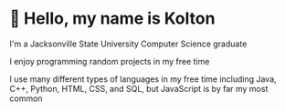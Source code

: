 # 👋 Hello, my name is Kolton

I'm a Jacksonville State University Computer Science graduate

I enjoy programming random projects in my free time

I use many different types of languages in my free time including Java, C++, Python, HTML, CSS, and SQL, but JavaScript is by far my most common
